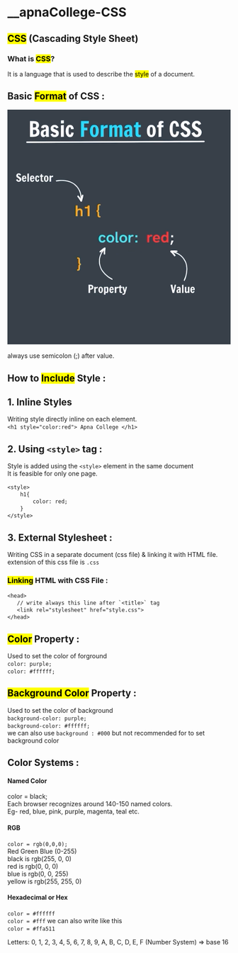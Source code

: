 # __apnaCollege-CSS

## <mark>CSS</mark> (Cascading Style Sheet)

### What is <mark>CSS</mark>?

It is a language that is used to describe the <mark>style</mark> of a document.

## Basic <mark>Format</mark> of CSS : 

![CSS Format](./img/image.png)

always use semicolon (;) after value.   

## How to <mark>Include</mark> Style :

## 1. Inline Styles
Writing style directly inline on each element.   
`<h1 style="color:red"> Apna College </h1>`

## 2. Using `<style>` tag :
Style is added using the `<style>` element in the same document  
It is feasible for only one page.   
```
<style>
    h1{
        color: red;
    }
</style>
```
 

 ## 3. External Stylesheet :
 Writing CSS in a separate document (css file) & linking it with HTML file.   
 extension of this css file is `.css`

 ### <mark>Linking</mark> HTML with CSS File :

 ```
 <head>
    // write always this line after `<title>` tag 
    <link rel="stylesheet" href="style.css">
 </head>
 ``` 
## <mark>Color</mark> Property :

Used to set the color of forground   
`color: purple;`   
`color: #ffffff;`    


## <mark>Background Color</mark> Property :

Used to set the color of background   
`background-color: purple;`   
`background-color: #ffffff;`    
we can also use `background : #000` but not recommended for to set background color


## Color Systems :

#### Named Color
 color = black;   
Each browser recognizes around 140-150 named colors.    
Eg- red, blue, pink, purple, magenta, teal etc.

#### RGB 

`color = rgb(0,0,0);`   
Red Green Blue (0-255)   
black is rgb(255, 0, 0)    
red is rgb(0, 0, 0)    
blue is rgb(0, 0, 255)    
yellow is rgb(255, 255, 0)    


#### Hexadecimal or Hex

`color = #ffffff`   
`color = #fff`   we can also write like this       
`color = #ffa511`

Letters: 0, 1, 2, 3, 4, 5, 6, 7, 8, 9, A, B, C, D, E, F (Number System) => base 16